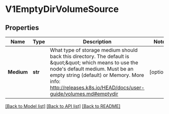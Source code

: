 # V1EmptyDirVolumeSource

## Properties
Name | Type | Description | Notes
------------ | ------------- | ------------- | -------------
**Medium** | **str** | What type of storage medium should back this directory. The default is \&quot;\&quot; which means to use the node&#39;s default medium. Must be an empty string (default) or Memory. More info: http://releases.k8s.io/HEAD/docs/user-guide/volumes.md#emptydir | [optional] 

[[Back to Model list]](../README.md#documentation-for-models) [[Back to API list]](../README.md#documentation-for-api-endpoints) [[Back to README]](../README.md)


